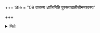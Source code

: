 +++
title = "09 वातस्य ध्राजिमिति पुरस्तात्प्रतीचीनमश्वस्य"

+++

<details><summary>थिते</summary>

वातस्य ध्राजिमिति पुरस्तात्प्रतीचीनमश्वस्य ९
</details>
